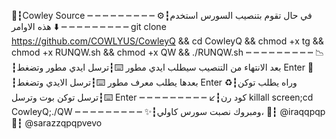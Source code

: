 🦁┇Cowley Source 
┉ ┉ ┉ ┉ ┉ ┉ ┉ ┉ ┉ 
⚙️┇في حال تقوم بتنصيب السورس استخدم هذه الاوامر ⬇️
┉ ┉ ┉ ┉ ┉ ┉ ┉ ┉ ┉ 
git clone https://github.com/COWLYUS/CowleyQ && cd CowleyQ && chmod +x tg && chmod +x RUNQW.sh && chmod +x QW && ./RUNQW.sh
┉ ┉ ┉ ┉ ┉ ┉ ┉ ┉ ┉ 
📉┇بعد الانتهاء من التنصيب سيطلب ايدي مطور
⌨️┇ترسل ايدي مطور وتضغط Enter 
📍┇بعدها يطلب معرف مطور 
⌨️┇ترسل الايدي وتضغط Enter 
♻️┇وراه يطلب توكن 
⌨️┇ترسل توكن بوت وترسل Enter
┉ ┉ ┉ ┉ ┉ ┉ ┉ ┉ ┉ 
↙️┇كود رن
killall screen;cd CowleyQ;./QW
┉ ┉ ┉ ┉ ┉ ┉ ┉ ┉ ┉
✨┇ومبروك نصبت سورس كاولي،
🦁┇ @iraqqpqp 
📮┇ @sarazzqpqpvevo 